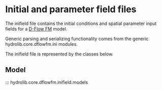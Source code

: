 # Initial and parameter field files
The inifield file contains the initial conditions and spatial parameter input fields
for a [D-Flow FM](glossary.md#d-flow-fm) model.

Generic parsing and serializing functionality comes from the generic hydrolib.core.dflowfm.ini modules.

The inifield file is represented by the classes below.

## Model
::: hydrolib.core.dflowfm.inifield.models